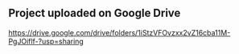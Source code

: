 ## Project uploaded on Google Drive
https://drive.google.com/drive/folders/1iStzVFOvzxx2vZ16cba11M-PgJOiflf-?usp=sharing
